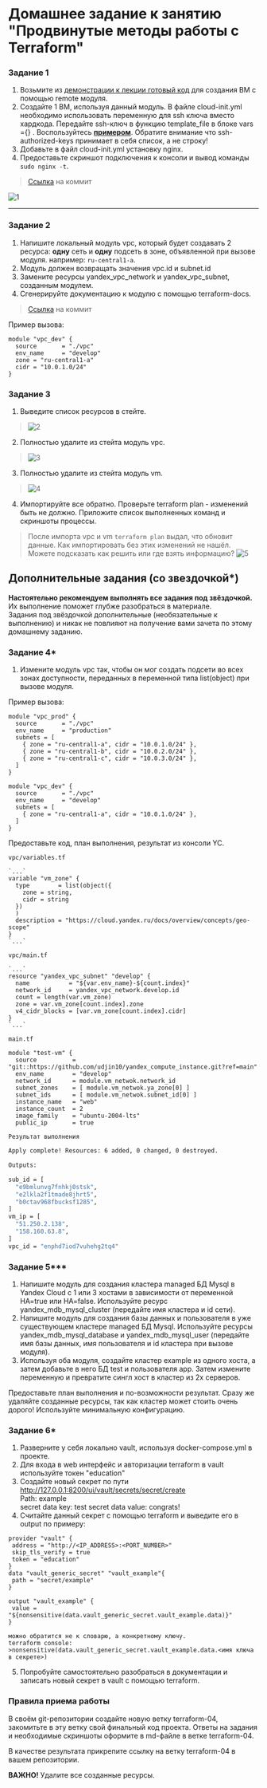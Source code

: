 # Домашнее задание к занятию "Продвинутые методы работы с Terraform"

### Задание 1

1. Возьмите из [демонстрации к лекции готовый код](https://github.com/netology-code/ter-homeworks/tree/main/04/demonstration1) для создания ВМ с помощью remote модуля.
2. Создайте 1 ВМ, используя данный модуль. В файле cloud-init.yml необходимо использовать переменную для ssh ключа вместо хардкода. Передайте ssh-ключ в функцию template_file в блоке vars ={} .
   Воспользуйтесь [**примером**](https://grantorchard.com/dynamic-cloudinit-content-with-terraform-file-templates/). Обратите внимание что ssh-authorized-keys принимает в себя список, а не строку!
3. Добавьте в файл cloud-init.yml установку nginx.
4. Предоставьте скриншот подключения к консоли и вывод команды ```sudo nginx -t```.

> [Ссылка](https://github.com/AVasMakarov/devops-netology/commit/d689b89c1b6e2935c543ed79b5373d5e74c6ea47) на коммит  

   ![1](https://github.com/AVasMakarov/devops-netology/blob/terraform-04/Screenshots/HW7_4/1.png?raw=true)

------

### Задание 2

1. Напишите локальный модуль vpc, который будет создавать 2 ресурса: **одну** сеть и **одну** подсеть в зоне, объявленной при вызове модуля. например: ```ru-central1-a```.
2. Модуль должен возвращать значения vpc.id и subnet.id
3. Замените ресурсы yandex_vpc_network и yandex_vpc_subnet, созданным модулем.
4. Сгенерируйте документацию к модулю с помощью terraform-docs.

> [Ссылка](https://github.com/AVasMakarov/devops-netology/commit/9b6bf1112eab50cb7e38d8466650248d13de54fb) на коммит

Пример вызова:
```
module "vpc_dev" {
  source       = "./vpc"
  env_name     = "develop"
  zone = "ru-central1-a"
  cidr = "10.0.1.0/24"
}
```

### Задание 3
1. Выведите список ресурсов в стейте.
> ![2](https://github.com/AVasMakarov/devops-netology/blob/terraform-04/Screenshots/HW7_4/2.png?raw=true)
2. Полностью удалите из стейта модуль vpc.
> ![3](https://github.com/AVasMakarov/devops-netology/blob/terraform-04/Screenshots/HW7_4/3.png?raw=true)
3. Полностью удалите из стейта модуль vm.
> ![4](https://github.com/AVasMakarov/devops-netology/blob/terraform-04/Screenshots/HW7_4/4.png?raw=true)
4. Импортируйте все обратно. Проверьте terraform plan - изменений быть не должно.
   Приложите список выполненных команд и скриншоты процессы.
> После импорта vpc и vm `terraform plan` выдал, что обновит данные. Как импортировать без этих изменений не нашёл. Можете подсказать как решить или где взять информацию? 
> ![5](https://github.com/AVasMakarov/devops-netology/blob/terraform-04/Screenshots/HW7_4/5.png?raw=true)
## Дополнительные задания (со звездочкой*)

**Настоятельно рекомендуем выполнять все задания под звёздочкой.**   Их выполнение поможет глубже разобраться в материале.   
Задания под звёздочкой дополнительные (необязательные к выполнению) и никак не повлияют на получение вами зачета по этому домашнему заданию.


### Задание 4*

1. Измените модуль vpc так, чтобы он мог создать подсети во всех зонах доступности, переданных в переменной типа list(object) при вызове модуля.

Пример вызова:
```
module "vpc_prod" {
  source       = "./vpc"
  env_name     = "production"
  subnets = [
    { zone = "ru-central1-a", cidr = "10.0.1.0/24" },
    { zone = "ru-central1-b", cidr = "10.0.2.0/24" },
    { zone = "ru-central1-c", cidr = "10.0.3.0/24" },
  ]
}

module "vpc_dev" {
  source       = "./vpc"
  env_name     = "develop"
  subnets = [
    { zone = "ru-central1-a", cidr = "10.0.1.0/24" },
  ]
}
```

Предоставьте код, план выполнения, результат из консоли YC.

`vpc/variables.tf`
```hcl
`...`
variable "vm_zone" {
  type        = list(object({
    zone = string,
    cidr = string
  })
  )
  description = "https://cloud.yandex.ru/docs/overview/concepts/geo-scope"
}
`...`
```

`vpc/main.tf`
```hcl
`...`
resource "yandex_vpc_subnet" "develop" {
  name           = "${var.env_name}-${count.index}"
  network_id     = yandex_vpc_network.develop.id
  count = length(var.vm_zone)
  zone = var.vm_zone[count.index].zone
  v4_cidr_blocks = [var.vm_zone[count.index].cidr]
}
`...`
```

`main.tf`
```hcl
module "test-vm" {
  source          = "git::https://github.com/udjin10/yandex_compute_instance.git?ref=main"
  env_name        = "develop"
  network_id      = module.vm_netwok.network_id
  subnet_zones    = [ module.vm_netwok.ya_zone[0] ]
  subnet_ids      = [ module.vm_netwok.subnet_id[0] ]
  instance_name   = "web"
  instance_count  = 2
  image_family    = "ubuntu-2004-lts"
  public_ip       = true
```

`Результат выполнения`
```bash
Apply complete! Resources: 6 added, 0 changed, 0 destroyed.

Outputs:

sub_id = [
  "e9bmlunvg7fnhkj0stsk",
  "e2lkla2f1tmade8jhrt5",
  "b0ctav968fbucksf1285",
]
vm_ip = [
  "51.250.2.138",
  "158.160.63.8",
]
vpc_id = "enphd7iod7vuhehg2tq4"

```
### Задание 5***

1. Напишите модуль для создания кластера managed БД Mysql в Yandex Cloud с 1 или 3 хостами в зависимости от переменной HA=true или HA=false. Используйте ресурс yandex_mdb_mysql_cluster (передайте имя кластера и id сети).
2. Напишите модуль для создания базы данных и пользователя в уже существующем кластере managed БД Mysql. Используйте ресурсы yandex_mdb_mysql_database и yandex_mdb_mysql_user (передайте имя базы данных, имя пользователя и id кластера при вызове модуля).
3. Используя оба модуля, создайте кластер example из одного хоста, а затем добавьте в него БД test и пользователя app. Затем измените переменную и превратите сингл хост в кластер из 2х серверов.

Предоставьте план выполнения и по-возможности результат. Сразу же удаляйте созданные ресурсы, так как кластер может стоить очень дорого! Используйте минимальную конфигурацию.

### Задание 6*

1. Разверните у себя локально vault, используя docker-compose.yml в проекте.
2. Для входа в web интерфейс и авторизации terraform в vault используйте токен "education"
3. Создайте новый секрет по пути http://127.0.0.1:8200/ui/vault/secrets/secret/create  
   Path: example  
   secret data key: test
   secret data value: congrats!
4. Считайте данный секрет с помощью terraform и выведите его в output по примеру:
```
provider "vault" {
 address = "http://<IP_ADDRESS>:<PORT_NUMBER>"
 skip_tls_verify = true
 token = "education"
}
data "vault_generic_secret" "vault_example"{
 path = "secret/example"
}

output "vault_example" {
 value = "${nonsensitive(data.vault_generic_secret.vault_example.data)}"
} 

можно обратится не к словарю, а конкретному ключу.
terraform console: >nonsensitive(data.vault_generic_secret.vault_example.data.<имя ключа в секрете>)
```
5. Попробуйте самостоятельно разобраться в документации и записать новый секрет в vault с помощью terraform.


### Правила приема работы

В своём git-репозитории создайте новую ветку terraform-04, закомитьте в эту ветку свой финальный код проекта. Ответы на задания и необходимые скриншоты оформите в md-файле в ветке terraform-04.

В качестве результата прикрепите ссылку на ветку terraform-04 в вашем репозитории.

**ВАЖНО!** Удалите все созданные ресурсы.
